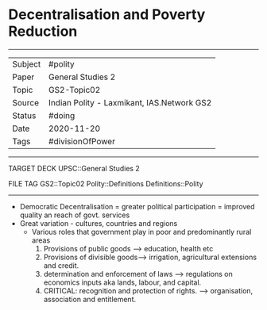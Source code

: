 # Decentralisation and Poverty Reduction

***

|         |                                            |
| ------- | ------------------------------------------ |
| Subject | #polity                                    |
| Paper   | General Studies 2                          |
| Topic   | GS2-Topic02                                |
| Source  | Indian Polity - Laxmikant, IAS.Network GS2 |
| Status  | #doing                                     |
| Date    | 2020-11-20                                 |
| Tags    | #divisionOfPower                           |

***

TARGET DECK
UPSC::General Studies 2

FILE TAG
GS2::Topic02 Polity::Definitions Definitions::Polity

***

*   Democratic Decentralisation = greater political participation = improved quality an reach of govt. services
*   Great variation - cultures, countries and regions
    *   Various roles that government play in poor and predominantly rural areas
        1. Provisions of public goods --> education, health etc
        2. Provisions of divisible goods--> irrigation, agricultural extensions and credit.
        3. determination and enforcement of laws --> regulations on economics inputs aka lands, labour, and capital.
        4. CRITICAL: recognition and protection of rights. --> organisation, association and entitlement.
